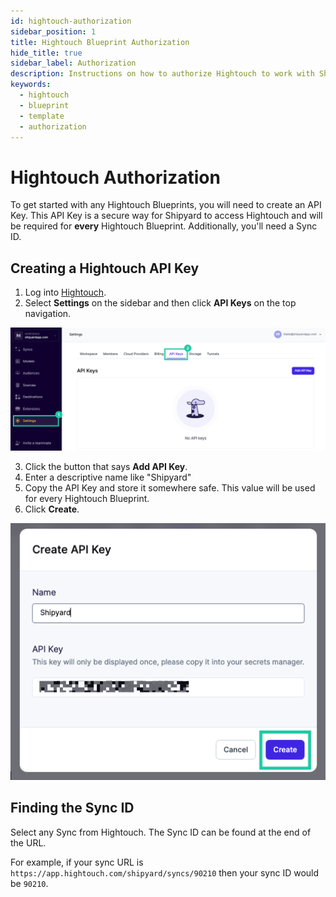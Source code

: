 ```yaml
---
id: hightouch-authorization
sidebar_position: 1
title: Hightouch Blueprint Authorization
hide_title: true
sidebar_label: Authorization
description: Instructions on how to authorize Hightouch to work with Shipyard's low-code Hightouch templates.
keywords:
  - hightouch
  - blueprint
  - template
  - authorization
---
```


# Hightouch Authorization

To get started with any Hightouch Blueprints, you will need to create an API Key. This API Key is a secure way for Shipyard to access Hightouch and will be required for **every** Hightouch Blueprint. Additionally, you'll need a Sync ID.

## Creating a Hightouch API Key
1. Log into [Hightouch](https://app.hightouch.com/).
2. Select **Settings** on the sidebar and then click **API Keys** on the top navigation.

![Hightouch API Key Settings](../../.gitbook/assets/shipyard_2022_08_15_12_41_26.png)

3. Click the button that says **Add API Key**.
4. Enter a descriptive name like "Shipyard"
5. Copy the API Key and store it somewhere safe. This value will be used for every Hightouch Blueprint.
6. Click **Create**.

![Create Hightouch API Key](../../.gitbook/assets/shipyard_2022_08_15_12_43_00.png)

## Finding the Sync ID
Select any Sync from Hightouch. The Sync ID can be found at the end of the URL.

For example, if your sync URL is `https://app.hightouch.com/shipyard/syncs/90210` then your sync ID would be `90210`.